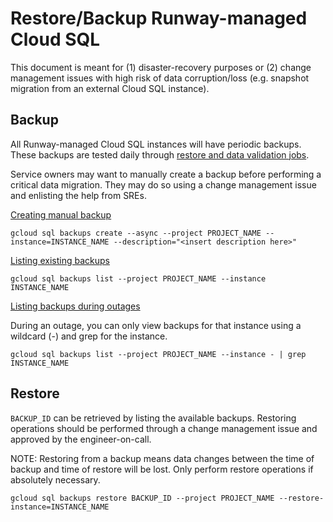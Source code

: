 # Restore/Backup Runway-managed Cloud SQL

This document is meant for (1) disaster-recovery purposes or (2) change management issues with high risk of data corruption/loss (e.g. snapshot migration from an external Cloud SQL instance). 

## Backup

All Runway-managed Cloud SQL instances will have periodic backups. These backups are tested daily
through [restore and data validation jobs](https://docs.runway.gitlab.com/managed_services/cloudsql/#restore-validation-1).

Service owners may want to manually create a backup before performing a critical data migration.
They may do so using a change management issue and enlisting the help from SREs.

[Creating manual backup](https://cloud.google.com/sql/docs/postgres/backup-recovery/backing-up#on-demand)

```
gcloud sql backups create --async --project PROJECT_NAME --instance=INSTANCE_NAME --description="<insert description here>"
```

[Listing existing backups](https://cloud.google.com/sql/docs/postgres/backup-recovery/backing-up#viewbackups)

```
gcloud sql backups list --project PROJECT_NAME --instance INSTANCE_NAME
```

[Listing backups during outages](https://cloud.google.com/sql/docs/mysql/backup-recovery/backing-up#backuplist)

During an outage, you can only view backups for that instance using a wildcard (-) and grep for the instance.

```
gcloud sql backups list --project PROJECT_NAME --instance - | grep INSTANCE_NAME
```

## Restore

`BACKUP_ID` can be retrieved by listing the available backups. Restoring operations should be performed through a change management issue and approved by the engineer-on-call.

NOTE: Restoring from a backup means data changes between the time of backup and time of restore will be lost. Only perform restore operations if absolutely necessary.

```
gcloud sql backups restore BACKUP_ID --project PROJECT_NAME --restore-instance=INSTANCE_NAME
```
